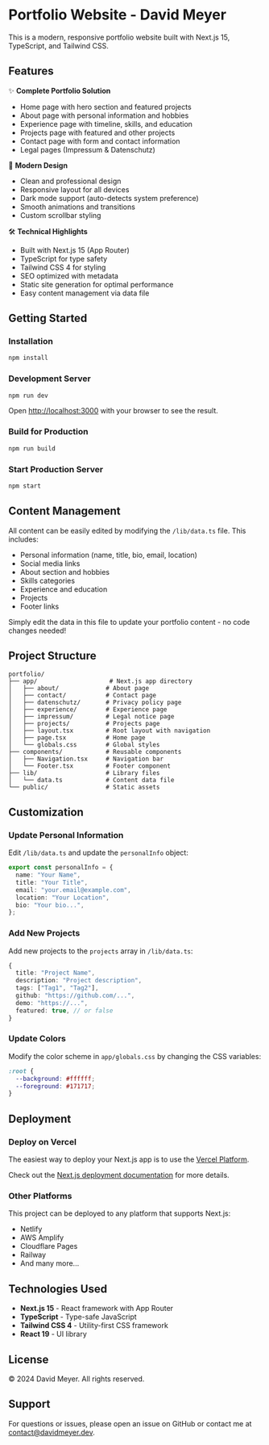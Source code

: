# Portfolio Website - David Meyer

This is a modern, responsive portfolio website built with Next.js 15, TypeScript, and Tailwind CSS.

## Features

✨ **Complete Portfolio Solution**
- Home page with hero section and featured projects
- About page with personal information and hobbies
- Experience page with timeline, skills, and education
- Projects page with featured and other projects
- Contact page with form and contact information
- Legal pages (Impressum & Datenschutz)

🎨 **Modern Design**
- Clean and professional design
- Responsive layout for all devices
- Dark mode support (auto-detects system preference)
- Smooth animations and transitions
- Custom scrollbar styling

🛠 **Technical Highlights**
- Built with Next.js 15 (App Router)
- TypeScript for type safety
- Tailwind CSS 4 for styling
- SEO optimized with metadata
- Static site generation for optimal performance
- Easy content management via data file

## Getting Started

### Installation

```bash
npm install
```

### Development Server

```bash
npm run dev
```

Open [http://localhost:3000](http://localhost:3000) with your browser to see the result.

### Build for Production

```bash
npm run build
```

### Start Production Server

```bash
npm start
```

## Content Management

All content can be easily edited by modifying the `/lib/data.ts` file. This includes:

- Personal information (name, title, bio, email, location)
- Social media links
- About section and hobbies
- Skills categories
- Experience and education
- Projects
- Footer links

Simply edit the data in this file to update your portfolio content - no code changes needed!

## Project Structure

```
portfolio/
├── app/                    # Next.js app directory
│   ├── about/             # About page
│   ├── contact/           # Contact page
│   ├── datenschutz/       # Privacy policy page
│   ├── experience/        # Experience page
│   ├── impressum/         # Legal notice page
│   ├── projects/          # Projects page
│   ├── layout.tsx         # Root layout with navigation
│   ├── page.tsx           # Home page
│   └── globals.css        # Global styles
├── components/            # Reusable components
│   ├── Navigation.tsx     # Navigation bar
│   └── Footer.tsx         # Footer component
├── lib/                   # Library files
│   └── data.ts            # Content data file
└── public/                # Static assets

```

## Customization

### Update Personal Information

Edit `/lib/data.ts` and update the `personalInfo` object:

```typescript
export const personalInfo = {
  name: "Your Name",
  title: "Your Title",
  email: "your.email@example.com",
  location: "Your Location",
  bio: "Your bio...",
};
```

### Add New Projects

Add new projects to the `projects` array in `/lib/data.ts`:

```typescript
{
  title: "Project Name",
  description: "Project description",
  tags: ["Tag1", "Tag2"],
  github: "https://github.com/...",
  demo: "https://...",
  featured: true, // or false
}
```

### Update Colors

Modify the color scheme in `app/globals.css` by changing the CSS variables:

```css
:root {
  --background: #ffffff;
  --foreground: #171717;
}
```

## Deployment

### Deploy on Vercel

The easiest way to deploy your Next.js app is to use the [Vercel Platform](https://vercel.com/new).

Check out the [Next.js deployment documentation](https://nextjs.org/docs/app/building-your-application/deploying) for more details.

### Other Platforms

This project can be deployed to any platform that supports Next.js:
- Netlify
- AWS Amplify
- Cloudflare Pages
- Railway
- And many more...

## Technologies Used

- **Next.js 15** - React framework with App Router
- **TypeScript** - Type-safe JavaScript
- **Tailwind CSS 4** - Utility-first CSS framework
- **React 19** - UI library

## License

© 2024 David Meyer. All rights reserved.

## Support

For questions or issues, please open an issue on GitHub or contact me at contact@davidmeyer.dev.
